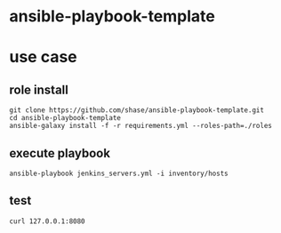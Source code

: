 # ansible-playbook-template

# use case

## role install
```
git clone https://github.com/shase/ansible-playbook-template.git
cd ansible-playbook-template
ansible-galaxy install -f -r requirements.yml --roles-path=./roles
```

## execute playbook
```
ansible-playbook jenkins_servers.yml -i inventory/hosts
```

## test
```
curl 127.0.0.1:8080
```
